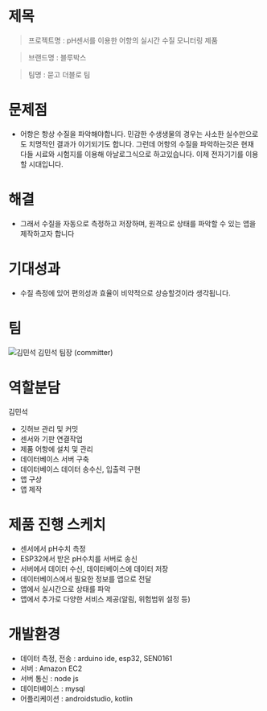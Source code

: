 
# 제목
>프로젝트명 : pH센서를 이용한 어항의 실시간 수질 모니터링 제품

>브랜드명 : 블루박스 

>팀명 : 묻고 더블로 팀
  
# 문제점
- 어항은 항상 수질을 파악해야합니다. 민감한 수생생물의 경우는 사소한 실수만으로도 치명적인 결과가 야기되기도 합니다. 그런데 어항의 수질을 파악하는것은 현재 다들 시료와 시험지를 이용해 아날로그식으로 하고있습니다. 이제 전자기기를 이용할 시대입니다.

  

# 해결
+ 그래서 수질을 자동으로 측정하고 저장하며, 원격으로 상태를 파악할 수 있는 앱을 제작하고자 합니다
  
# 기대성과
+  수질 측정에 있어 편의성과 효율이 비약적으로 상승할것이라 생각됩니다. 
  
  
  
  
# 팀
  ![김민석](https://user-images.githubusercontent.com/62240493/79067557-1ccc2d80-7cfb-11ea-9651-be3afc550018.jpg)
  김민석
  팀장 (committer)
  
# 역할분담
  김민석
- 깃허브 관리 및 커밋
- 센서와 기판 연결작업
- 제품 어항에 설치 및 관리
- 데이터베이스 서버 구축
- 데이터베이스 데이터 송수신, 입출력 구현
- 앱 구상
- 앱 제작

# 제품 진행 스케치
- 센서에서 pH수치 측정
- ESP32에서 받은 pH수치를 서버로 송신
- 서버에서 데이터 수신, 데이터베이스에 데이터 저장
- 데이터베이스에서 필요한 정보를 앱으로 전달
- 앱에서 실시간으로 상태를 파악
- 앱에서 추가로 다양한 서비스 제공(알림, 위험범위 설정 등)
  
# 개발환경
- 데이터 측정, 전송 : arduino ide, esp32, SEN0161
- 서버 : Amazon EC2
- 서버 통신 : node js
- 데이터베이스 : mysql
- 어플리케이션 : androidstudio, kotlin
  

 
  
  
